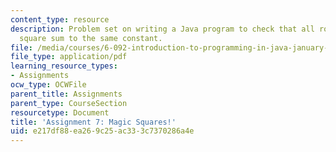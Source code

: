```yaml
---
content_type: resource
description: Problem set on writing a Java program to check that all rows in a magic
  square sum to the same constant.
file: /media/courses/6-092-introduction-to-programming-in-java-january-iap-2010/e217df88ea269c25ac333c7370286a4e_MIT6_092IAP10_assn07.pdf
file_type: application/pdf
learning_resource_types:
- Assignments
ocw_type: OCWFile
parent_title: Assignments
parent_type: CourseSection
resourcetype: Document
title: 'Assignment 7: Magic Squares!'
uid: e217df88-ea26-9c25-ac33-3c7370286a4e
---
```

